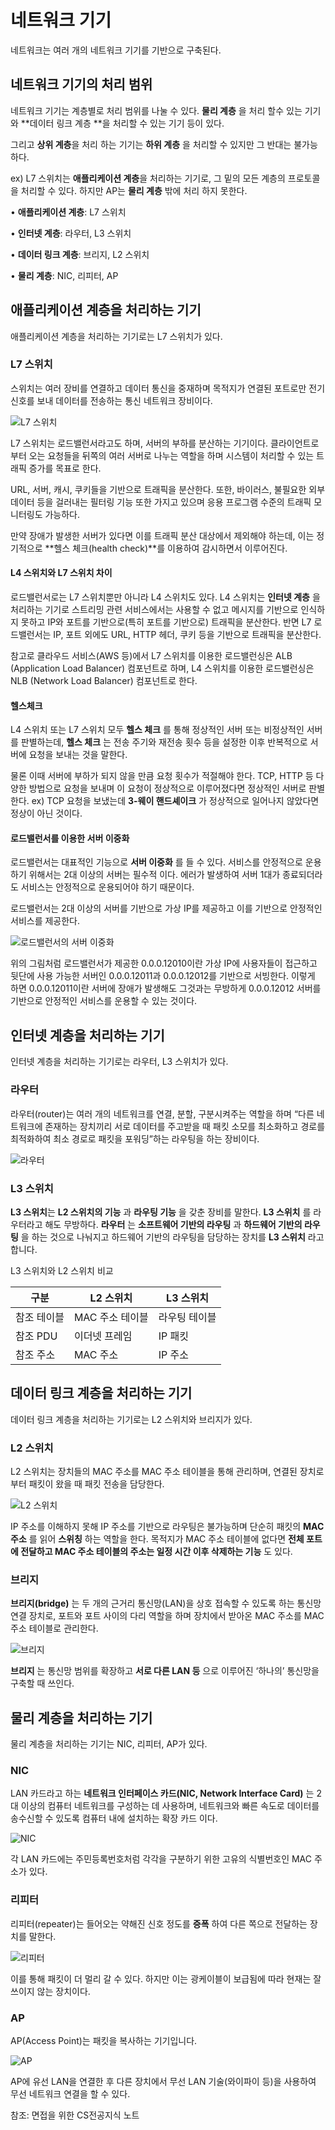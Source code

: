 # 네트워크 기기



네트워크는 여러 개의 네트워크 기기를 기반으로 구축된다.



## 네트워크 기기의 처리 범위



네트워크 기기는 계층별로 처리 범위를 나눌 수 있다. **물리 계층** 을 처리 할수 있는 기기와 **데이터 링크 계층 **을 처리할 수 있는 기기 등이 있다.

그리고 **상위 계층**을 처리 하는 기기는 **하위 계층** 을 처리할 수 있지만 그 반대는 불가능 하다.

ex) L7 스위치는 **애플리케이션 계층**을 처리하는 기기로, 그 밑의 모든 계층의 프로토콜을 처리할 수 있다. 하지만 AP는 **물리 계층** 밖에 처리 하지 못한다.



• **애플리케이션 계층**: L7 스위치

• **인터넷 계층**: 라우터, L3 스위치

• **데이터 링크 계층**: 브리지, L2 스위치

• **물리 계층**: NIC, 리피터, AP



## 애플리케이션 계층을 처리하는 기기



애플리케이션 계층을 처리하는 기기로는 L7 스위치가 있다.



### L7 스위치

스위치는 여러 장비를 연결하고 데이터 통신을 중재하며 목적지가 연결된 포트로만 전기신호를 보내 데이터를 전송하는 통신 네트워크 장비이다.

![L7 스위치](https://user-images.githubusercontent.com/59475851/210936208-a23763d7-1d75-4c81-8907-fb02ca187b35.jpg)


L7 스위치는 로드밸런서라고도 하며, 서버의 부하를 분산하는 기기이다. 클라이언트로부터 오는 요청들을 뒤쪽의 여러 서버로 나누는 역할을 하며 시스템이 처리할 수 있는 트래픽 증가를 목표로 한다.



URL, 서버, 캐시, 쿠키들을 기반으로 트래픽을 분산한다.  또한, 바이러스, 불필요한 외부 데이터 등을 걸러내는 필터링 기능 또한 가지고 있으며 응용 프로그램 수준의 트래픽 모니터링도 가능하다.

만약 장애가 발생한 서버가 있다면 이를 트래픽 분산 대상에서 제외해야 하는데,  이는 정기적으로 **헬스 체크(health check)**를 이용하여 감시하면서 이루어진다.

 

#### L4 스위치와 L7 스위치 차이

로드밸런서로는 L7 스위치뿐만 아니라 L4 스위치도 있다. L4 스위치는 **인터넷 계층** 을 처리하는 기기로 스트리밍 관련 서비스에서는 사용할 수 없고 메시지를 기반으로 인식하지 못하고 IP와 포트를 기반으로(특히 포트를 기반으로) 트래픽을 분산한다. 반면 L7 로드밸런서는 IP, 포트 외에도 URL, HTTP 헤더, 쿠키 등을 기반으로 트래픽을 분산한다.

참고로 클라우드 서비스(AWS 등)에서 L7 스위치를 이용한 로드밸런싱은 ALB (Application Load Balancer) 컴포넌트로 하며, L4 스위치를 이용한 로드밸런싱은 NLB (Network Load Balancer) 컴포넌트로 한다.

 

#### 헬스체크

L4 스위치 또는 L7 스위치 모두 **헬스 체크** 를 통해 정상적인 서버 또는 비정상적인 서버를 판별하는데, **헬스 체크** 는 전송 주기와 재전송 횟수 등을 설정한 이후 반복적으로 서버에 요청을 보내는 것을 말한다.

물론 이때 서버에 부하가 되지 않을 만큼 요청 횟수가 적절해야 한다.  TCP, HTTP 등 다양한 방법으로 요청을 보내며 이 요청이 정상적으로 이루어졌다면 정상적인 서버로 판별한다. ex) TCP 요청을 보냈는데 **3-웨이 핸드셰이크** 가 정상적으로 일어나지 않았다면 정상이 아닌 것이다.



#### 로드밸런서를 이용한 서버 이중화

로드밸런서는 대표적인 기능으로 **서버 이중화** 를 들 수 있다. 서비스를 안정적으로 운용하기 위해서는 2대 이상의 서버는 필수적 이다. 에러가 발생하여 서버 1대가 종료되더라도 서비스는 안정적으로 운용되어야 하기 때문이다.

로드밸런서는 2대 이상의 서버를 기반으로 가상 IP를 제공하고 이를 기반으로 안정적인 서비스를 제공한다.

![로드밸런서의 서버 이중화](https://user-images.githubusercontent.com/59475851/210936230-a865644e-aa78-49bd-b6e0-bdb119786f10.jpg)


위의 그림처럼 로드밸런서가 제공한 0.0.0.12010이란 가상 IP에 사용자들이 접근하고 뒷단에 사용 가능한 서버인 0.0.0.12011과 0.0.0.12012를 기반으로 서빙한다. 이렇게 하면 0.0.0.12011이란 서버에 장애가 발생해도 그것과는 무방하게 0.0.0.12012 서버를 기반으로 안정적인 서비스를 운용할 수 있는 것이다.



## 인터넷 계층을 처리하는 기기



인터넷 계층을 처리하는 기기로는 라우터, L3 스위치가 있다.



### 라우터

라우터(router)는 여러 개의 네트워크를 연결, 분할, 구분시켜주는 역할을 하며 “다른 네트워크에 존재하는 장치끼리 서로 데이터를 주고받을 때 패킷 소모를 최소화하고 경로를 최적화하여 최소 경로로 패킷을 포워딩”하는 라우팅을 하는 장비이다.

![라우터](https://user-images.githubusercontent.com/59475851/210936251-c17758d5-6eb4-4134-a3fe-03124694b0c3.jpg)

### L3 스위치



**L3 스위치**는  **L2 스위치의 기능** 과 **라우팅 기능** 을 갖춘 장비를 말한다. **L3 스위치** 를 라우터라고 해도 무방하다. **라우터** 는 **소프트웨어 기반의 라우팅** 과 **하드웨어 기반의 라우팅** 을 하는 것으로 나눠지고 하드웨어 기반의 라우팅을 담당하는 장치를 **L3 스위치** 라고 합니다.


L3 스위치와 L2 스위치 비교

| 구분        | L2 스위치       | L3 스위치     |
| ----------- | --------------- | ------------- |
| 참조 테이블 | MAC 주소 테이블 | 라우팅 테이블 |
| 참조 PDU    | 이더넷 프레임   | IP 패킷       |
| 참조 주소   | MAC 주소        | IP 주소       |





## 데이터 링크 계층을 처리하는 기기



데이터 링크 계층을 처리하는 기기로는 L2 스위치와 브리지가 있다.



### L2 스위치



L2 스위치는 장치들의 MAC 주소를 MAC 주소 테이블을 통해 관리하며, 연결된 장치로부터 패킷이 왔을 때 패킷 전송을 담당한다.

![L2 스위치](https://user-images.githubusercontent.com/59475851/210936267-7d365608-26a2-47c4-add6-2760b4849551.jpg)

IP 주소를 이해하지 못해 IP 주소를 기반으로 라우팅은 불가능하며 단순히 패킷의 **MAC 주소** 를 읽어 **스위칭** 하는 역할을 한다. 목적지가 MAC 주소 테이블에 없다면 **전체 포트에 전달하고 MAC 주소 테이블의 주소는 일정 시간 이후 삭제하는 기능** 도 있다.



### 브리지



**브리지(bridge)** 는 두 개의 근거리 통신망(LAN)을 상호 접속할 수 있도록 하는 통신망 연결 장치로, 포트와 포트 사이의 다리 역할을 하며 장치에서 받아온 MAC 주소를 MAC 주소 테이블로 관리한다.

![브리지](https://user-images.githubusercontent.com/59475851/210936287-5b349828-6ca6-4d68-8f59-65df8844ffdd.jpg)

**브리지** 는 통신망 범위를 확장하고 **서로 다른 LAN 등** 으로 이루어진 ‘하나의’ 통신망을 구축할 때 쓰인다.

## 물리 계층을 처리하는 기기


물리 계층을 처리하는 기기는 NIC, 리피터, AP가 있다.

### NIC

LAN 카드라고 하는 **네트워크 인터페이스 카드(NIC, Network Interface Card)** 는 2대 이상의 컴퓨터 네트워크를 구성하는 데 사용하며, 네트워크와 빠른 속도로 데이터를 송수신할 수 있도록 컴퓨터 내에 설치하는 확장 카드 이다.

![NIC](https://user-images.githubusercontent.com/59475851/210936310-1353d75c-5e5a-4c6e-a661-31b8f9cd41c4.jpg)

각 LAN 카드에는 주민등록번호처럼 각각을 구분하기 위한 고유의 식별번호인 MAC 주소가 있다.



### 리피터

리피터(repeater)는 들어오는 약해진 신호 정도를 **증폭** 하여 다른 쪽으로 전달하는 장치를 말한다.

![리피터](https://user-images.githubusercontent.com/59475851/210936321-b9b796b7-a95b-4377-b0d1-0dd996865598.jpg)

이를 통해 패킷이 더 멀리 갈 수 있다. 하지만 이는 광케이블이 보급됨에 따라 현재는 잘 쓰이지 않는 장치이다.



### AP

AP(Access Point)는 패킷을 복사하는 기기입니다.

![AP](https://user-images.githubusercontent.com/59475851/210936330-8019903f-470c-4bf6-9143-8daf8ce26438.jpg)

AP에 유선 LAN을 연결한 후 다른 장치에서 무선 LAN 기술(와이파이 등)을 사용하여 무선 네트워크 연결을 할 수 있다.

참조: 면접을 위한 CS전공지식 노트
